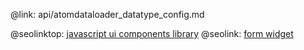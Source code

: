 @link: api/atomdataloader_datatype_config.md

@seolinktop: [javascript ui components library](https://webix.com)
@seolink: [form widget](https://webix.com/widget/form/)